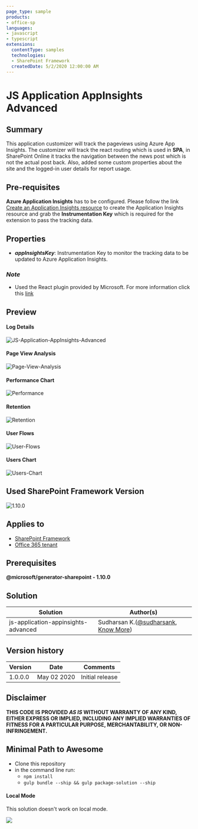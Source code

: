 ```yaml
---
page_type: sample
products:
- office-sp
languages:
- javascript
- typescript
extensions:
  contentType: samples
  technologies:
  - SharePoint Framework
  createdDate: 5/2/2020 12:00:00 AM
---
```

# JS Application AppInsights Advanced

## Summary
This application customizer will track the pageviews using Azure App Insights. The customizer will track the react routing which is used in **SPA**, in SharePoint Online it tracks the navigation between the news post which is not the actual post back. Also, added some custom properties about the site and the logged-in user details for report usage.

## Pre-requisites

**Azure Application Insights** has to be configured. Please follow the link [Create an Application Insights resource](https://docs.microsoft.com/en-us/azure/azure-monitor/app/create-new-resource) to create the Application Insights resource and grab the **Instrumentation Key** which is required for the extension to pass the tracking data.

## Properties

* **_appInsightsKey_**: Instrumentation Key to monitor the tracking data to be updated to Azure Application Insights.

### _Note_

* Used the React plugin provided by Microsoft. For more information click this [link](https://docs.microsoft.com/en-us/azure/azure-monitor/app/javascript)

## Preview

#### Log Details

![JS-Application-AppInsights-Advanced](./assets/AppInsights.png)

#### Page View Analysis

![Page-View-Analysis](./assets/PageViewAnalysis.png)

#### Performance Chart

![Performance](./assets/Performance.png)

#### Retention

![Retention](./assets/Retention.png)

#### User Flows

![User-Flows](./assets/UserFlows.png)

#### Users Chart

![Users-Chart](./assets/UsersChart.png)

## Used SharePoint Framework Version 

![1.10.0](https://img.shields.io/badge/version-1.10.0-green.svg)

## Applies to

* [SharePoint Framework](https:/dev.office.com/sharepoint)
* [Office 365 tenant](https://dev.office.com/sharepoint/docs/spfx/set-up-your-development-environment)

## Prerequisites
 
**@microsoft/generator-sharepoint - 1.10.0**

## Solution

Solution|Author(s)
--------|---------
js-application-appinsights-advanced | Sudharsan K.([@sudharsank](https://twitter.com/sudharsank), [Know More](http://windowssharepointserver.blogspot.com/))

## Version history

Version|Date|Comments
-------|----|--------
1.0.0.0|May 02 2020|Initial release

## Disclaimer

**THIS CODE IS PROVIDED *AS IS* WITHOUT WARRANTY OF ANY KIND, EITHER EXPRESS OR IMPLIED, INCLUDING ANY IMPLIED WARRANTIES OF FITNESS FOR A PARTICULAR PURPOSE, MERCHANTABILITY, OR NON-INFRINGEMENT.**

## Minimal Path to Awesome

- Clone this repository
- in the command line run:
  - `npm install`
  - `gulp bundle --ship && gulp package-solution --ship`

#### Local Mode

This solution doesn't work on local mode.

<img src="https://pnptelemetry.azurewebsites.net/sp-dev-fx-extensions/samples/js-application-appinsights-advanced" />
